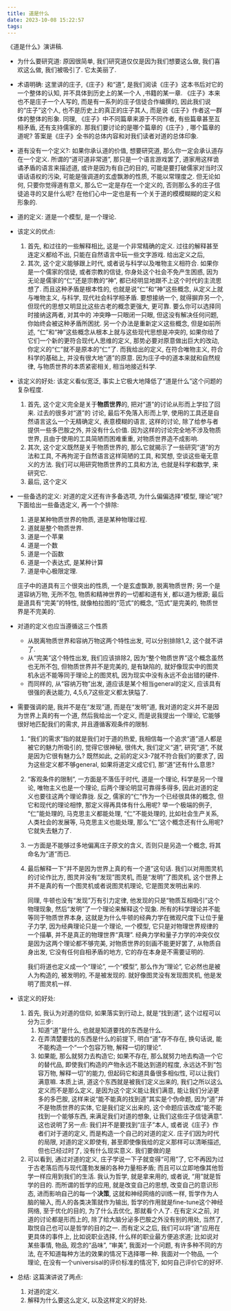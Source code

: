 ```yaml
---
title: 道是什么
date: 2023-10-08 15:22:57
tags:
---
```



《道是什么》演讲稿.

<!--more-->

* 为什么要研究道: 原因很简单, 我们研究道仅仅是因为我们想要这么做, 我们喜欢这么做, 我们被吸引了. 它太美丽了.

* 术语明确: 这里讲的庄子,《庄子》和“道”, 是我们阅读《庄子》这本书后对它的一个整体的认知, 并不具体到历史上的某一个人 ,书籍的某一章. 《庄子》本来也不是庄子一个人写的, 而是有一系列的庄子信徒合作编撰的, 因此我们说的“庄子”这个人, 也不是历史上的真正的庄子其人, 而是说《庄子》作者这一群体的整体的形象. 同理, 《庄子》中不同篇章来源于不同作者, 有些篇章甚至互相矛盾, 还有支持儒家的. 那我们要讨论的是哪个篇章的《庄子》, 哪个篇章的道呢? 答案是《庄子》全书的总体内容和对我们读者对道的总体印象.

* 道有没有一个定义?: 如果你承认道的价值, 想要研究道, 那么你一定会承认道存在一个定义. 所谓的“道可道非常道”, 那只是一个语言游戏罢了, 道家用这样诡谲矛盾的语言来描述道, 或许是因为有自己的目的, 可能是要打破儒家对当时汉语话语权的污染, 可能是强调道的玄虚飘渺的性质, 不能以常理度之. 但无论如何, 只要你觉得道有意义, 那么它一定是存在一个定义的, 否则那么多的庄子信徒追寻的又是什么呢? 在他们心中一定也是有一个关于道的模模糊糊的定义和形象的.

* 道的定义: 道是一个模型, 是一个理论.

* 该定义的优点:

  1. 首先, 和过往的一些解释相比, 这是一个非常精确的定义. 过往的解释甚至连定义都给不出, 只能在自然语言中玩一些文字游戏. 给出定义之后, 
  2. 其次, 这个定义能够跟上时代, 或者说与科学以及唯物主义相符合. 如果你是一个儒家的信徒, 或者宗教的信徒, 你身处这个社会不免产生困惑, 因为无论是儒家的“仁”还是宗教的“神”, 都已经明显地跟不上这个时代的主流思想了. 而且这种矛盾是根本性的, 也就是说“仁”和“神”这些概念, 从定义上就与唯物主义, 与科学, 现代社会科学相矛盾. 要想接纳一个, 就得摒弃另一个, 但现代的思想又明显比这些古老的概念更强大, 更可靠. 要么你可以选择同时接纳这两者, 对其中的 冲突睁一只眼闭一只眼, 但这没有解决任何问题, 你始终会被这种矛盾所困扰. 另一个办法是重新定义这些概念, 但是如前所述, “仁”和“神”这些概念从根本上就与这些现代思想是冲突的, 如果你给了它们一个新的更符合现代人思维的定义, 那势必要对原意做出巨大的改动, 你定义的“仁”就不是原本的“仁”了. 而我给出的定义, 在符合唯物主义, 符合科学的基础上, 并没有很大地“道”的原意. 因为庄子中的道本来就和自然规律, 与物质世界的本质紧密相关, 相当地接近科学.

* 该定义的好处: 该定义看似宽泛, 事实上它极大地降低了“道是什么”这个问题的复杂程度. 

  1. 首先, 这个定义完全是关于**物质世界**的, 把对“道”的讨论从形而上学拉了回来. 过去的很多对“道”的 讨论, 最后不免落入形而上学, 使用的工具还是自然语言这么一个无精确定义, 表意模糊的语言, 这样的讨论, 除了给参与者提供一些多巴胺之外, 并没有什么价值. 因为这样的讨论完全地不涉及物质世界, 且由于使用的工具简陋而困难重重, 对物质世界造不成影响. 
  2. 其次, 这个定义既然是关于物质世界的, 那么它就揭示了一些研究“道”的方法和工具, 不再拘泥于自然语言这样简陋的工具, 和冥想, 空谈这些毫无意义的方法. 我们可以用研究物质世界的工具和方法, 也就是科学和数学, 来研究它. 
  3. 最后, 这个定义

* 一些备选的定义: 对道的定义还有许多备选项, 为什么偏偏选择“模型, 理论”呢? 下面给出一些备选定义, 再一个个排除:

  1. 道是某种物质世界的物质, 道是某种物理过程.
  2. 道就是整个物质世界.
  3. 道是一个苹果
  4. 道是一个数
  5. 道是一个函数
  6. 道是一个表达式, 是某种计算
  7. 道是中心极限定理.

  庄子中的道具有三个很突出的性质, 一个是玄虚飘渺, 脱离物质世界; 另一个是道容纳万物, 无所不包, 物质和精神世界的一切都和道有关, 都以道为根源; 最后是道具有“完美”的特性, 就像柏拉图的“范式”的概念, “范式”是完美的, 物质世界是不完美的. 

* 对道的定义也应当遵循这三个性质

  * 从脱离物质世界和容纳万物这两个特性出发, 可以分别排除1,2, 这个就不讲了.
  * 从“完美”这个特性出发, 我们应该排除2, 因为“整个物质世界”这个概念虽然也无所不包, 但物质世界并不是完美的, 是有缺陷的, 就好像现实中的图灵机永远不能等同于理论上的图灵机, 因为现实中没有永远不会出错的硬件.
  * 而同样的, 从“容纳万物”出发, 道应该是某个相当general的定义, 应该具有很强的表达能力, 4,5,6,7这些定义都太狭隘了.

* 需要强调的是, 我并不是在“发现”道, 而是在“发明”道, 我对道的定义并不是因为世界上真的有一个道, 然后我给出一个定义, 而是说我提出一个理论, 它能够很好地匹配我们的需求, 并且遵循客观条件的限制. 

  1. “我们的需求”指的就是我们对于道的热爱, 我相信每一个追求“道”道人都是被它的魅力所吸引的, 觉得它很神秘, 很伟大, 我们定义“道”, 研究“道”, 不就是因为它很有魅力么? 既然如此, 之前的定义3-7就不符合我们的要求了, 因为这些定义都不够general, 如果将道定义成它们, 那“道”还有什么意思? 

  2. “客观条件的限制”, 一方面是不落伍于时代, 道是一个理论, 科学是另一个理论, 唯物主义也是一个理论, 后两个理论明显可靠得多得多, 因此对道的定义也要往这两个理论靠拢. 反之, 儒家的“仁”作为一个已经很具体的概念, 但它和现代的理论相悖, 那定义得再具体有什么用呢? 举一个极端的例子, “仁”能处理的, 马克思主义都能处理, “仁”不能处理的, 比如社会生产关系, 人类社会的发展等, 马克思主义也能处理, 那么“仁”这个概念还有什么用呢? 它就失去魅力了.

  3. 一方面是不能够过多地偏离庄子原文的含义, 否则只是另造一个概念, 将其命名为“道”而已.

  4. 最后解释一下“并不是因为世界上真的有一个道”这句话. 我们以对用图灵机的讨论作比方, 图灵并没有“发现”图灵机, 而是“发明”了图灵机, 这个世界上并不是真的有一个图灵机或者说图灵机理论, 它是图灵发明出来的. 

     同理, 牛顿也没有“发现”万有引力定律, 他发现的只是“物质互相吸引”这个物理现象, 然后“发明”了一个理论来解释这个现象. 所有的科学理论并不能等同于物质世界本身, 这就是为什么牛顿的经典力学在微观尺度下让位于量子力学, 因为经典理论只是一个理论, 一个模型, 它只是对物理世界规律的一个描摹, 并不是真正的物理世界“真理”. 经典力学和量子力学的冲突仅仅是因为这两个理论都不够完美, 对物质世界的刻画不能更好罢了, 从物质自身出发, 它没有任何自相矛盾的地方, 它的存在本身是不需要证明的.

     我们将道也定义成一个“理论”, 一个“模型”, 那么作为“理论”, 它必然也是被人为构造的, 被发明的, 不是被发现的. 就好像图灵没有发现图灵机, 他是发明了图灵机一样.

* 该定义的好处:

  1. 首先, 我认为对道的信仰, 如果落实到行动上, 就是“找到道”, 这个过程可以分为三步:
     1. 知道“道”是什么, 也就是知道要找的东西是什么.
     2. 在弄清楚要找的东西是什么的前提下, 明白“道”存不存在, 换句话说, 能不能构造一个“一个包容万物, 解释一切的理论”.
     3. 如果能, 那么就努力去构造它; 如果不存在, 那么就努力地去构造一个它的替代品, 即使我们构造的产物永远不能达到道的程度, 永远达不到“包容万物, 解释一切”的能力, 但起码它和道具备很多相似性, 可以让我们满意嘛. 本质上讲, 道这个东西就是被我们定义出来的, 我们之所以这么定义而不是那么定义, 是因为这个定义能让我们满意, 能让我们分泌更多的多巴胺, 这样来说“能不能真的找到道”其实是个伪命题, 因为“道”并不是物质世界的实体, 它是我们定义出来的, 这个命题应该改成“能不能找到一个能够东西, 来满足我们对道的想象, 让我们这些庄子信徒满意”. 这也说明了另一点: 我们并不是要找到“庄子”本人, 或者说《庄子》作者们对于道的定义, 而是构造一个自己的对道的定义. 庄子们因为时代的局限, 对道的定义即使有, 甚至即使像我给的定义那样可以清晰描述, 但也已经过时了, 没有什么现实意义. 我们要做的是
  2. 可以看到, 通过对道的定义, 庄子学说一下子就变得“可用”了, 它不再因为过于古老落后而与现代蓬勃发展的各种力量相矛盾; 而且可以立即地像其他哲学一样应用到我们的生活. 我认为哲学, 就是拿来用的, 或者说, “用”就是哲学的目的. 而所谓的哲学的应用, 就是改变自己的思想, 改变自己的意识形态, 进而影响自己的每一个**决策**, 这就和神经网络的训练一样, 哲学作为人脑的输入, 而人的各类决策就作为输出, 哲学的作用就是fine-tune这个神经网络, 至于优化的目的, 为了什么去优化, 那就看个人了. 在有定义之前, 对道的讨论都是形而上的, 除了给大脑分泌多巴胺之外没有别的用处, 当然了, 取悦自己也可以是哲学的目的之一. 而有定义之后, 我们可以将“道”应用在更具体的事件上, 比如说职业选择, 什么样的职业最方便追求道; 比如说对某些事情, 物品, 观念的“品味”, “审美”, 我面对一个问题, 有许多种不同的方法, 在不知道每种方法的效果的情况下选择哪一种. 我面对一个物品, 一个理论, 在没有一个universisal的评价标准的情况下, 如何自己评价它的好坏. 

* 总结: 这篇演讲说了两点:

  1. 对道的定义.
  2. 解释为什么要这么定义, 以及这样定义的好处.
